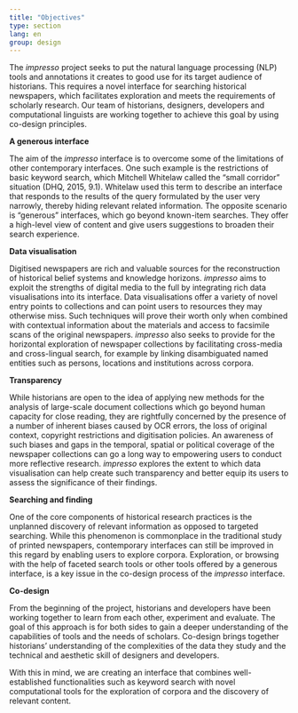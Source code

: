 ```yaml
---
title: "Objectives"
type: section
lang: en
group: design
---
```



The *impresso* project seeks to put the natural language processing (NLP) tools and annotations it creates to good use for its target audience of historians. This requires a novel interface for searching historical newspapers, which facilitates exploration and meets the requirements of scholarly research. Our team of historians, designers, developers and computational linguists are working together to achieve this goal by using co-design principles.

<!-- more -->

**A generous interface**

The aim of the *impresso* interface is to overcome some of the limitations of other contemporary interfaces. One such example is the restrictions of basic keyword search, which Mitchell Whitelaw called the “small corridor” situation (DHQ, 2015, 9.1). Whitelaw used this term to describe an interface that responds to the results of the query formulated by the user very narrowly, thereby hiding relevant related information. The opposite scenario is “generous” interfaces, which go beyond known-item searches. They offer a high-level view of content and give users suggestions to broaden their search experience.
 
**Data visualisation**

Digitised newspapers are rich and valuable sources for the reconstruction of historical belief systems and knowledge horizons. *impresso* aims to exploit the strengths of digital media to the full by integrating rich data visualisations into its interface. Data visualisations offer a variety of novel entry points to collections and can point users to resources they may otherwise miss. Such techniques will prove their worth only when combined with contextual information about the materials and access to facsimile scans of the original newspapers. *impresso* also seeks to provide for the horizontal exploration of newspaper collections by facilitating cross-media and cross-lingual search, for example by linking disambiguated named entities such as persons, locations and institutions across corpora.
 
**Transparency**

While historians are open to the idea of applying new methods for the analysis of large-scale document collections which go beyond human capacity for close reading, they are rightfully concerned by the presence of a number of inherent biases caused by OCR errors, the loss of original context, copyright restrictions and digitisation policies. An awareness of such biases and gaps in the temporal, spatial or political coverage of the newspaper collections can go a long way to empowering users to conduct more reflective research. *impresso* explores the extent to which data visualisation can help create such transparency and better equip its users to assess the significance of their findings.
 
**Searching and finding**

One of the core components of historical research practices is the unplanned discovery of relevant information as opposed to targeted searching. While this phenomenon is commonplace in the traditional study of printed newspapers, contemporary interfaces can still be improved in this regard by enabling users to explore corpora. Exploration, or browsing with the help of faceted search tools or other tools offered by a generous interface, is a key issue in the co-design process of the *impresso* interface.
 
**Co-design**

From the beginning of the project, historians and developers have been working together to learn from each other, experiment and evaluate. The goal of this approach is for both sides to gain a deeper understanding of the capabilities of tools and the needs of scholars. Co-design brings together historians’ understanding of the complexities of the data they study and the technical and aesthetic skill of designers and developers.
 
With this in mind, we are creating an interface that combines well-established functionalities such as keyword search with novel computational tools for the exploration of corpora and the discovery of relevant content.
